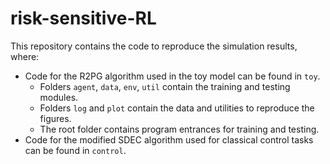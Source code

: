 # risk-sensitive-RL

This repository contains the code to reproduce the simulation results, where:
* Code for the R2PG algorithm used in the toy model can be found in `toy`.
  * Folders `agent`, `data`, `env`, `util` contain the training and testing modules.
  * Folders `log` and `plot` contain the data and utilities to reproduce the figures.
  * The root folder contains program entrances for training and testing.
* Code for the modified SDEC algorithm used for classical control tasks can be found in `control`.
